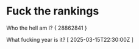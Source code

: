 # Fuck the rankings

Who the hell am I?
{ 28862841 }

What fucking year is it?
[ 2025-03-15T22:30:00Z ]
